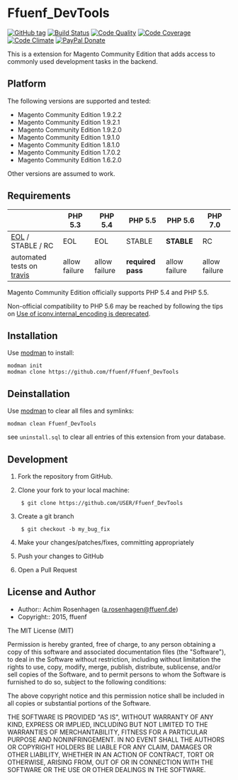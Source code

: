 Ffuenf_DevTools
===============
[![GitHub tag](https://img.shields.io/github/tag/ffuenf/Ffuenf_DevTools.svg)][tag]
[![Build Status](https://img.shields.io/travis/ffuenf/Ffuenf_DevTools.svg)][travis]
[![Code Quality](https://scrutinizer-ci.com/g/ffuenf/Ffuenf_DevTools/badges/quality-score.png)][code_quality]
[![Code Coverage](https://scrutinizer-ci.com/g/ffuenf/Ffuenf_DevTools/badges/coverage.png)][code_coverage]
[![Code Climate](https://codeclimate.com/github/ffuenf/Ffuenf_DevTools/badges/gpa.svg)][codeclimate_gpa]
[![PayPal Donate](https://img.shields.io/badge/paypal-donate-blue.svg)][paypal_donate]

[tag]: https://github.com/ffuenf/Ffuenf_DevTools
[travis]: https://travis-ci.org/ffuenf/Ffuenf_DevTools
[code_quality]: https://scrutinizer-ci.com/g/ffuenf/Ffuenf_DevTools
[code_coverage]: https://scrutinizer-ci.com/g/ffuenf/Ffuenf_DevTools
[codeclimate_gpa]: https://codeclimate.com/github/ffuenf/Ffuenf_DevTools
[paypal_donate]: https://www.paypal.com/cgi-bin/webscr?cmd=_s-xclick&hosted_button_id=J2PQS2WLT2Y8W&item_name=Magento%20Extension%3a%20Ffuenf_DevTools&item_number=Ffuenf_DevTools&currency_code=EUR

This is a extension for Magento Community Edition that adds access to commonly used development tasks in the backend.

Platform
--------

The following versions are supported and tested:

* Magento Community Edition 1.9.2.2
* Magento Community Edition 1.9.2.1
* Magento Community Edition 1.9.2.0
* Magento Community Edition 1.9.1.0
* Magento Community Edition 1.8.1.0
* Magento Community Edition 1.7.0.2
* Magento Community Edition 1.6.2.0

Other versions are assumed to work.

Requirements
------------

|                                                                     | PHP 5.3        | PHP 5.4        | PHP 5.5         | PHP 5.6       | PHP 7.0       |
| ------------------------------------------------------------------- | -------------- | -------------- | --------------- | ------------- | ------------- |
| [EOL](https://secure.php.net/supported-versions.php) / STABLE / RC  | EOL            | EOL            | STABLE          | **STABLE**        | RC            |
| automated tests on [travis]                                         | allow failure  | allow failure  | **required pass** | allow failure | allow failure |

Magento Community Edition officially supports PHP 5.4 and PHP 5.5.

Non-official compatibility to PHP 5.6 may be reached by following the tips on [Use of iconv.internal_encoding is deprecated](https://magento.stackexchange.com/questions/34015/magento-1-9-php-5-6-use-of-iconv-internal-encoding-is-deprecated).

Installation
------------

Use [modman](https://github.com/colinmollenhour/modman) to install:
```
modman init
modman clone https://github.com/ffuenf/Ffuenf_DevTools
```

Deinstallation
--------------

Use [modman](https://github.com/colinmollenhour/modman) to clear all files and symlinks:
```
modman clean Ffuenf_DevTools
```
see `uninstall.sql` to clear all entries of this extension from your database.

Development
-----------
1. Fork the repository from GitHub.
2. Clone your fork to your local machine:

        $ git clone https://github.com/USER/Ffuenf_DevTools

3. Create a git branch

        $ git checkout -b my_bug_fix

4. Make your changes/patches/fixes, committing appropriately
5. Push your changes to GitHub
6. Open a Pull Request

License and Author
------------------

- Author:: Achim Rosenhagen (<a.rosenhagen@ffuenf.de>)
- Copyright:: 2015, ffuenf

The MIT License (MIT)

Permission is hereby granted, free of charge, to any person obtaining a copy
of this software and associated documentation files (the "Software"), to deal
in the Software without restriction, including without limitation the rights
to use, copy, modify, merge, publish, distribute, sublicense, and/or sell
copies of the Software, and to permit persons to whom the Software is
furnished to do so, subject to the following conditions:

The above copyright notice and this permission notice shall be included in all
copies or substantial portions of the Software.

THE SOFTWARE IS PROVIDED "AS IS", WITHOUT WARRANTY OF ANY KIND, EXPRESS OR
IMPLIED, INCLUDING BUT NOT LIMITED TO THE WARRANTIES OF MERCHANTABILITY,
FITNESS FOR A PARTICULAR PURPOSE AND NONINFRINGEMENT. IN NO EVENT SHALL THE
AUTHORS OR COPYRIGHT HOLDERS BE LIABLE FOR ANY CLAIM, DAMAGES OR OTHER
LIABILITY, WHETHER IN AN ACTION OF CONTRACT, TORT OR OTHERWISE, ARISING FROM,
OUT OF OR IN CONNECTION WITH THE SOFTWARE OR THE USE OR OTHER DEALINGS IN THE
SOFTWARE.